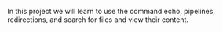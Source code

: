 In this project we will learn to use the command echo, pipelines, redirections, and search for files and view their content.